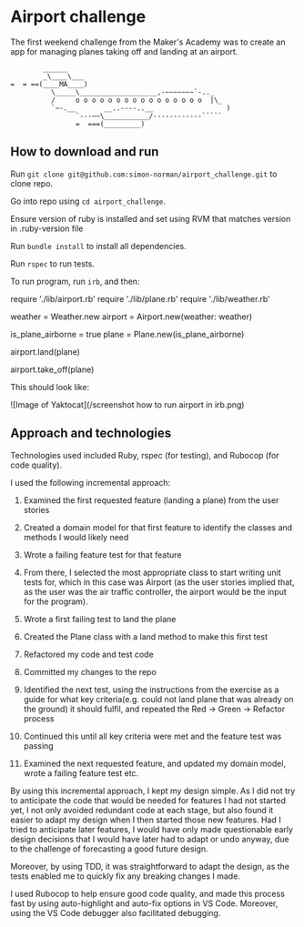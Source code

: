 # Airport challenge

The first weekend challenge from the Maker's Academy was to create an app for managing planes taking off and landing at an airport. 

```
        ______
        _\____\___
=  = ==(____MA____)
          \_____\___________________,-~~~~~~~`-.._
          /     o o o o o o o o o o o o o o o o  |\_
          `~-.__       __..----..__                  )
                `---~~\___________/------------`````
                =  ===(_________)

```

## How to download and run

Run `git clone git@github.com:simon-norman/airport_challenge.git` to clone repo. 

Go into repo using `cd airport_challenge`.

Ensure version of ruby is installed and set using RVM that matches version in .ruby-version file

Run `bundle install` to install all dependencies.

Run `rspec` to run tests.

To run program, run `irb`, and then:

require './lib/airport.rb'
require './lib/plane.rb'
require './lib/weather.rb'

weather = Weather.new
airport = Airport.new(weather: weather)

is_plane_airborne = true
plane = Plane.new(is_plane_airborne)

airport.land(plane)

airport.take_off(plane)

This should look like:

![Image of Yaktocat](/screenshot how to run airport in irb.png)

## Approach and technologies

Technologies used included Ruby, rspec (for testing), and Rubocop (for code quality).

I used the following incremental approach:

1. Examined the first requested feature (landing a plane) from the user stories

2. Created a domain model for that first feature to identify the classes and methods I would likely need

3. Wrote a failing feature test for that feature

4. From there, I selected the most appropriate class to start writing unit tests for, which in this case was Airport (as the user stories implied that, as the user was the air traffic controller, the airport would be the input for the program). 

5. Wrote a first failing test to land the plane

6. Created the Plane class with a land method to make this first test 

7. Refactored my code and test code

8. Committed my changes to the repo

9. Identified the next test, using the instructions from the exercise as a guide for what key criteria(e.g. could not land plane that was already on the ground) it should fulfil, and repeated the Red -> Green -> Refactor process

10. Continued this until all key criteria were met and the feature test was passing

11. Examined the next requested feature, and updated my domain model, wrote a failing feature test etc.

By using this incremental approach, I kept my design simple. As I did not try to anticipate the code that would be needed for features I had not started yet, I not only avoided redundant code at each stage, but also found it easier to adapt my design when I then started those new features. Had I tried to anticipate later features, I would have only made questionable early design decisions that I would have later had to adapt or undo anyway, due to the challenge of forecasting a good future design. 

Moreover, by using TDD, it was straightforward to adapt the design, as the tests enabled me to quickly fix any breaking changes I made. 

I used Rubocop to help ensure good code quality, and made this process fast by using auto-highlight and auto-fix options in VS Code. Moreover, using the VS Code debugger also facilitated debugging. 

